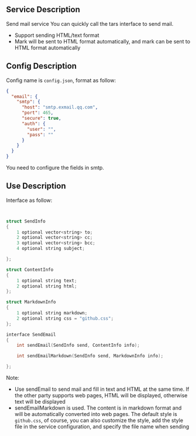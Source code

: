 ## Service Description

Send mail service You can quickly call the tars interface to send mail.

- Support sending HTML/text format
- Mark will be sent to HTML format automatically, and mark can be sent to HTML format automatically

## Config Description

Config name is `config.json`, format as follow:

```json
{
  "email": {
    "smtp": {
      "host": "smtp.exmail.qq.com",
      "port": 465,
      "secure": true,
      "auth": {
        "user": "",
        "pass": ""
      }
    }
  }
}
```

You need to configure the fields in smtp.

## Use Description

Interface as follow:

```c++


struct SendInfo
{
    1 optional vector<string> to;
    2 optional vector<string> cc;
    3 optional vector<string> bcc;
    4 optional string subject;

};

struct ContentInfo
{
    1 optional string text;
    2 optional string html;
};

struct MarkdownInfo
{
    1 optional string markdown;
    2 optional string css = "github.css";
};

interface SendEmail
{
    int sendEmail(SendInfo send, ContentInfo info);

    int sendEmailMarkdown(SendInfo send, MarkdownInfo info);

};

```

Note:

- Use sendEmail to send mail and fill in text and HTML at the same time. If the other party supports web pages, HTML will be displayed, otherwise text will be displayed
- sendEmailMarkdown is used. The content is in markdown format and will be automatically converted into web pages. The default style is `github.css`, of course, you can also customize the style, add the style file in the service configuration, and specify the file name when sending
